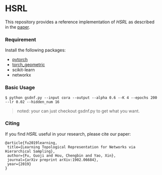 # HSRL
This repository provides a reference implementation of *HSRL* as described in the [paper](https://arxiv.org/abs/1902.06684). 

### Requirement
Install the following packages:

- [pytorch](https://pytorch.org/get-started/locally/)
- [torch_geometric](https://github.com/rusty1s/pytorch_geometric/blob/master/README.md)
- scikit-learn
- networkx

### Basic Usage
```
$ python gsdnf.py --input cora --output --alpha 0.6 --K 4 --epochs 200 --lr 0.02 --hidden_num 16
```
>noted: your can just checkout gsdnf.py to get what you want.

### Citing
If you find *HSRL* useful in your research, please cite our paper:

	@article{fu2019learning,
	 title={Learning Topological Representation for Networks via Hierarchical Sampling},
	 author={Fu, Guoji and Hou, Chengbin and Yao, Xin},
	 journal={arXiv preprint arXiv:1902.06684},
	 year={2019}
	} 